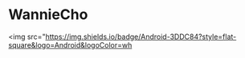 # WannieCho
<img src="https://img.shields.io/badge/Android-3DDC84?style=flat-square&logo=Android&logoColor=wh